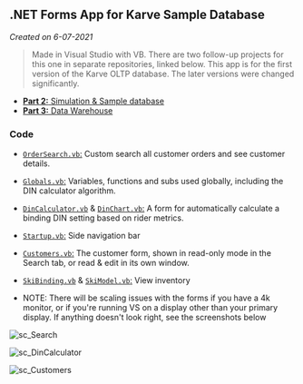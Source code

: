## .NET Forms App for Karve Sample Database

*Created on 6-07-2021*

> Made in Visual Studio with VB. There are two follow-up projects for this one in separate repositories, linked below. This app is for the first version of the Karve OLTP database. The later versions were changed significantly.

- [**Part 2:** Simulation & Sample database](https://github.com/ryayoung/karve-sample-database)
- [**Part 3:** Data Warehouse](https://github.com/ryayoung/data-warehousing)

### Code

- [```OrderSearch.vb```:]() Custom search all customer orders and see customer details.
- [```Globals.vb```:]() Variables, functions and subs used globally, including the DIN calculator algorithm.
- [```DinCalculator.vb```]() & [```DinChart.vb```:]() A form for automatically calculate a binding DIN setting based on rider metrics.
- [```Startup.vb```:]() Side navigation bar
- [```Customers.vb```:]() The customer form, shown in read-only mode in the Search tab, or read & edit in its own window.
- [```SkiBinding.vb```]() & [```SkiModel.vb```:]() View inventory

- NOTE: There will be scaling issues with the forms if you have a 4k monitor, or if you're running VS on a display other than your primary display. If anything doesn't look right, see the screenshots below

![sc_Search](https://user-images.githubusercontent.com/90723578/177606457-66f6a8e3-2cb9-4b9f-8d2b-436f4b17528b.png)

![sc_DinCalculator](https://user-images.githubusercontent.com/90723578/177606476-8fe2e196-f24a-4368-86bf-334c8ef88793.png)

![sc_Customers](https://user-images.githubusercontent.com/90723578/177606496-f28c19f4-744e-41b1-9bbb-fea70f08fdd6.png)
